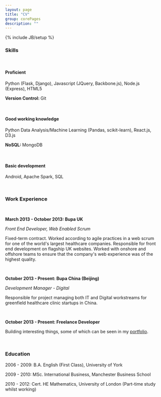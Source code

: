 ```yaml
---
layout: page
title: "CV"
group: corePages
description: ""
---
```

{% include JB/setup %}

<h3>Skills</h3>

<br>

<h4>Proficient</h4>

<p>Python (Flask, Django), Javascript (JQuery, Backbone.js), Node.js (Express), HTML5 </p>

<p><b>Version Control: </b>Git</p>

<br>

<h4>Good working knowledge</h4>

<p>Python Data Analysis/Machine Learning (Pandas, scikit-learn), React.js, D3.js</p>
<p><b>NoSQL: </b>MongoDB</p>

<br>

<h4>Basic development</h4>

<p>Android, Apache Spark, SQL</p>

<br>

<h3>Work Experience</h3>

<br>


<p><b>March 2013 - October 2013: Bupa UK</b></p>

<p><em>Front End Developer, Web Enabled Scrum</em></p>
<p>Fixed-term contract. Worked according to agile practices in a web scrum for
one of the world's largest healthcare companies. Responsible for
front end development on flagship UK websites. Worked with onshore and offshore teams to
ensure that the company's web experience was of the highest quality.</p>

<br>

<p><b>October 2013 - Present: Bupa China (Beijing)</b></p>

<p><em>Development Manager - Digital</em></p>
<p>Responsible for project managing both IT and Digital workstreams for greenfield
healthcare clinic startups in China.</p>

<br>

<p><b>October 2013 - Present: Freelance Developer</b></p>
<p>Building interesting things, some of which can be seen in my <a href="/portfolio.html">portfolio</a>.</p>

<br>

<h3>Education</h3>

<p>2006 - 2009: B.A. English (First Class), University of York</p>

<p>2009 - 2010: MSc. International Business, Manchester Business School</p>

<p>2010 - 2012: Cert. HE Mathematics, University of London (Part-time study whilst working)</p>
